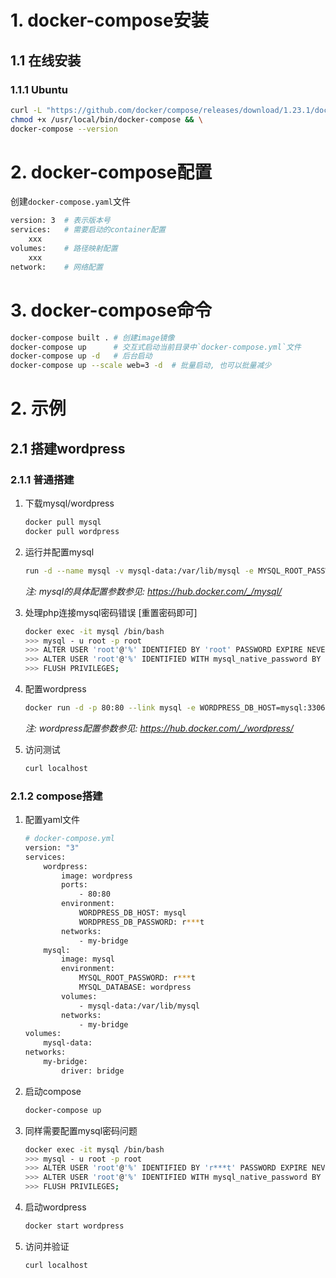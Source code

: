 # 1. docker-compose安装

## 1.1 在线安装

### 1.1.1 Ubuntu

```bash
curl -L "https://github.com/docker/compose/releases/download/1.23.1/docker-compose-$(uname -s)-$(uname -m)" -o /usr/local/bin/docker-compose && \
chmod +x /usr/local/bin/docker-compose && \
docker-compose --version
```

# 2. docker-compose配置

创建`docker-compose.yaml`文件

```bash
version: 3  # 表示版本号
services:   # 需要启动的container配置
	xxx
volumes:    # 路径映射配置
	xxx 
network:    # 网络配置
```

# 3. docker-compose命令

```bash
docker-compose built . # 创建image镜像
docker-compose up      # 交互式启动当前目录中`docker-compose.yml`文件
docker-compose up -d   # 后台启动
docker-compose up --scale web=3 -d  # 批量启动, 也可以批量减少
```



# 2. 示例

## 2.1 搭建wordpress

### 2.1.1 普通搭建

1. 下载mysql/wordpress

   ```bash
   docker pull mysql
   docker pull wordpress
   ```

2. 运行并配置mysql

   ```bash
   run -d --name mysql -v mysql-data:/var/lib/mysql -e MYSQL_ROOT_PASSWORD=r***t -e MYSQL_DATABASE=wordpress mysql
   ```

   *注: mysql的具体配置参数参见: https://hub.docker.com/_/mysql/*

3. 处理php连接mysql密码错误 [重置密码即可]

   ```bash
   docker exec -it mysql /bin/bash
   >>> mysql - u root -p root
   >>> ALTER USER 'root'@'%' IDENTIFIED BY 'root' PASSWORD EXPIRE NEVER;
   >>> ALTER USER 'root'@'%' IDENTIFIED WITH mysql_native_password BY 'root';
   >>> FLUSH PRIVILEGES;
   ```

4. 配置wordpress

   ```bash
   docker run -d -p 80:80 --link mysql -e WORDPRESS_DB_HOST=mysql:3306 wordpress
   ```

   *注: wordpress配置参数参见: https://hub.docker.com/_/wordpress/*

5. 访问测试

   ```bash
   curl localhost
   ```

   

### 2.1.2 compose搭建

1. 配置yaml文件

   ```bash
   # docker-compose.yml
   version: "3"
   services:
       wordpress:
           image: wordpress
           ports:
               - 80:80
           environment:
               WORDPRESS_DB_HOST: mysql
               WORDPRESS_DB_PASSWORD: r***t
           networks:
               - my-bridge
       mysql:
           image: mysql
           environment:
               MYSQL_ROOT_PASSWORD: r***t
               MYSQL_DATABASE: wordpress 
           volumes:
               - mysql-data:/var/lib/mysql
           networks:
               - my-bridge
   volumes:
       mysql-data:
   networks:
       my-bridge:
           driver: bridge
   ```

2. 启动compose

   ```bash
   docker-compose up
   ```

3. 同样需要配置mysql密码问题

   ```bash
   docker exec -it mysql /bin/bash
   >>> mysql - u root -p root
   >>> ALTER USER 'root'@'%' IDENTIFIED BY 'r***t' PASSWORD EXPIRE NEVER;
   >>> ALTER USER 'root'@'%' IDENTIFIED WITH mysql_native_password BY 'r***t';
   >>> FLUSH PRIVILEGES;
   ```

4. 启动wordpress

   ```bash
   docker start wordpress
   ```

5. 访问并验证

   ```bash
   curl localhost
   ```

   

